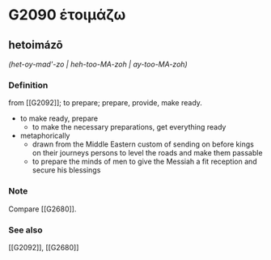 # G2090 ἑτοιμάζω

## hetoimázō

_(het-oy-mad'-zo | heh-too-MA-zoh | ay-too-MA-zoh)_

### Definition

from [[G2092]]; to prepare; prepare, provide, make ready.

- to make ready, prepare
  - to make the necessary preparations, get everything ready
- metaphorically
  - drawn from the Middle Eastern custom of sending on before kings on their journeys persons to level the roads and make them passable
  - to prepare the minds of men to give the Messiah a fit reception and secure his blessings

### Note

Compare [[G2680]].

### See also

[[G2092]], [[G2680]]


